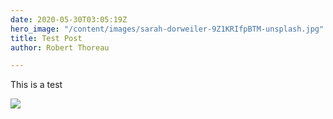 ```yaml
---
date: 2020-05-30T03:05:19Z
hero_image: "/content/images/sarah-dorweiler-9Z1KRIfpBTM-unsplash.jpg"
title: Test Post
author: Robert Thoreau

---
```

This is a test

![](https://s3.amazonaws.com/wordpress-benmorris-assets/github-gatsby/C6A94294-673C-4574-B05F-DF89C61AF9E1.jpeg)